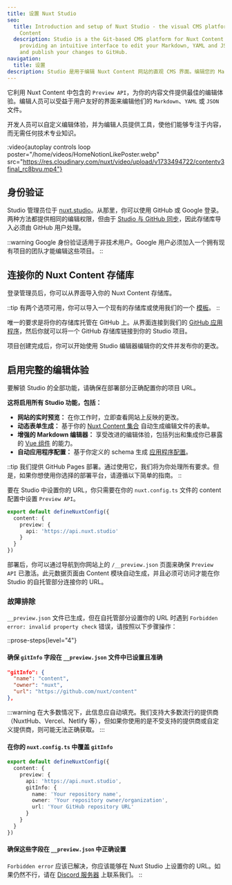 ```yaml
---
title: 设置 Nuxt Studio
seo:
  title: Introduction and setup of Nuxt Studio - the visual CMS platform of Nuxt
    Content
  description: Studio is a the Git-based CMS platform for Nuxt Content websites,
    providing an intuitive interface to edit your Markdown, YAML and JSON files
    and publish your changes to GitHub.
navigation:
  title: 设置
description: Studio 是用于编辑 Nuxt Content 网站的直观 CMS 界面。编辑您的 Markdown、YAML 和 JSON 文件，并将更改发布到 GitHub。
---
```


它利用 Nuxt Content 中包含的 `Preview API`，为你的内容文件提供最佳的编辑体验。编辑人员可以受益于用户友好的界面来编辑他们的 `Markdown`、`YAML` 或 `JSON` 文件。

开发人员可以自定义编辑体验，并为编辑人员提供工具，使他们能够专注于内容，而无需任何技术专业知识。

:video{autoplay controls loop poster="/home/videos/HomeNotionLikePoster.webp" src="https://res.cloudinary.com/nuxt/video/upload/v1733494722/contentv3final_rc8bvu.mp4"}

## 身份验证

Studio 管理员位于 [nuxt.studio](https://nuxt.studio)。从那里，你可以使用 GitHub 或 Google 登录。两种方法都提供相同的编辑权限，但由于 [Studio 与 GitHub 同步](/docs/content/studio/github)，因此存储库导入必须由 GitHub 用户处理。

::warning
Google 身份验证适用于非技术用户。Google 用户必须加入一个拥有现有项目的团队才能编辑这些项目。
::

## 连接你的 Nuxt Content 存储库

登录管理员后，你可以从界面导入你的 Nuxt Content 存储库。

::tip
有两个选项可用，你可以导入一个现有的存储库或使用我们的一个 [模板](/templates)。
::

唯一的要求是将你的存储库托管在 GitHub 上。从界面连接到我们的 [GitHub 应用程序](/docs/content/studio/github)，然后你就可以将一个 GitHub 存储库链接到你的 Studio 项目。

项目创建完成后，你可以开始使用 Studio 编辑器编辑你的文件并发布你的更改。

## **启用完整的编辑体验**

要解锁 Studio 的全部功能，请确保在部署部分正确配置你的项目 URL。

**这将启用所有 Studio 功能，包括：**

- **网站的实时预览：** 在你工作时，立即查看网站上反映的更改。
- **动态表单生成：** 基于你的 [Nuxt Content 集合](/docs/content/collections/define) 自动生成编辑文件的表单。
- **增强的 Markdown 编辑器：** 享受改进的编辑体验，包括列出和集成你已暴露的 [Vue 组件](/docs/content/studio/content#vue-components) 的能力。
- **自动应用程序配置：** 基于你定义的 schema 生成 [应用程序配置](/docs/content/studio/config)。

::tip
我们提供 GitHub Pages 部署。通过使用它，我们将为你处理所有要求。但是，如果你想使用你选择的部署平台，请遵循以下简单的指南。
::

要在 Studio 中设置你的 URL，你只需要在你的 `nuxt.config.ts` 文件的 content 配置中设置 `Preview API`。

```ts [nuxt.config.ts]
export default defineNuxtConfig({
  content: {
    preview: {
      api: 'https://api.nuxt.studio'
    }
  }
})
```

部署后，你可以通过导航到你网站上的 `/__preview.json` 页面来确保 `Preview API` 已激活。此元数据页面由 Content 模块自动生成，并且必须可访问才能在你 Studio 的自托管部分连接你的 URL。

### 故障排除

`__preview.json` 文件已生成，但在自托管部分设置你的 URL 时遇到 `Forbidden error: invalid property check` 错误，请按照以下步骤操作：

::prose-steps{level="4"}

#### 确保 `gitInfo` 字段在 `__preview.json` 文件中已设置且准确

```json [https://your-website.com/__preview.json]
"gitInfo": {
  "name": "content",
  "owner": "nuxt",
  "url": "https://github.com/nuxt/content"
},
```

:::warning
在大多数情况下，此信息应自动填充。我们支持大多数流行的提供商（NuxtHub、Vercel、Netlify 等），但如果你使用的是不受支持的提供商或自定义提供商，则可能无法正确获取。
:::

<!-- markdownlint-disable-next-line -->

#### 在你的 `nuxt.config.ts` 中覆盖 `gitInfo`

```ts [nuxt.config.ts]
export default defineNuxtConfig({
  content: {
    preview: {
      api: 'https://api.nuxt.studio',
      gitInfo: {
        name: 'Your repository name',
        owner: 'Your repository owner/organization',
        url: 'Your GitHub repository URL'
      }
    }
  }
})
```

<!-- markdownlint-disable-next-line -->

#### 确保这些字段在 `__preview.json` 中正确设置

`Forbidden error` 应该已解决，你应该能够在 Nuxt Studio 上设置你的 URL。如果仍然不行，请在 [Discord 服务器](https://discord.gg/sBXDm6e8SP) 上联系我们。
::
